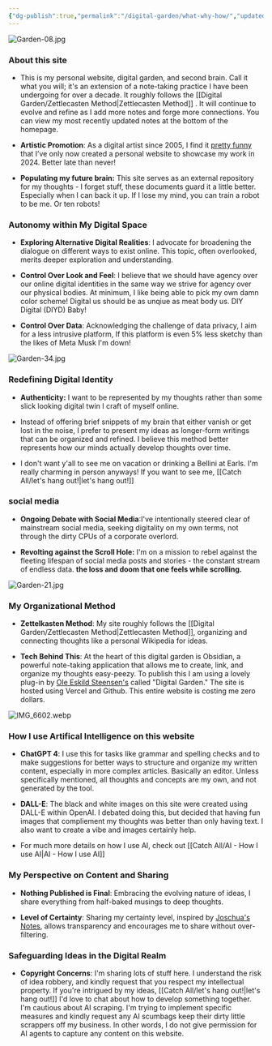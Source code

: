 ```yaml
---
{"dg-publish":true,"permalink":"/digital-garden/what-why-how/","updated":"2023-12-14T10:18:13.000-07:00"}
---
```


![Garden-08.jpg](/img/user/Attachements/Garden-08.jpg)
### About this site

- This is my personal website, digital garden, and second brain. Call it what you will; it's an extension of a note-taking practice I have been undergoing for over a decade. It roughly follows the [[Digital Garden/Zettlecasten Method\|Zettlecasten Method]] . It will continue to evolve and refine as I add more notes and forge more connections. You can view my most recently updated notes at the bottom of the homepage.

- **Artistic Promotion**: As a digital artist since 2005, I find it [pretty funny](https://youtu.be/Jne9t8sHpUc?si=8DGtKBHk9wfuDDrW) that I’ve only now created a personal website to showcase my work in 2024. Better late than never! 
  
- **Populating my future brain:**  This site serves as an external repository for my thoughts - I forget stuff, these documents guard it a little better. Especially when I can back it up. If I lose my mind, you can train a robot to be me. Or ten robots!

### Autonomy within My Digital Space

- **Exploring Alternative Digital Realities**: I advocate for broadening the dialogue on different ways to exist online. This topic, often overlooked, merits deeper exploration and understanding.

- **Control Over Look and Feel**: I believe that we should have agency over our online digital identities in the same way we strive for agency over our physical bodies. At minimum, I like being able to pick my own damn color scheme! Digital us should be as unqiue as meat body us. DIY Digital (DIYD) Baby! 
  
- **Control Over Data**: Acknowledging the challenge of data privacy, I aim for a less intrusive platform,  If this platform is even 5% less sketchy than the likes of Meta Musk I'm down!

![Garden-34.jpg](/img/user/Attachements/Garden-34.jpg)
### Redefining Digital Identity

- **Authenticity:** I want to be represented by my thoughts rather than some slick looking digital twin I craft of myself online. 

- Instead of offering brief snippets of my brain that either vanish or get lost in the noise, I prefer to present my ideas as longer-form writings that can be organized and refined. I believe this method better represents how our minds actually develop thoughts over time. 

- I don't want y'all to see me on vacation or drinking a Bellini at Earls. I'm really charming in person anyways! If you want to see me, [[Catch All/let's hang out!\|let's hang out!]]

### social media 
- **Ongoing Debate with Social Media**:I've intentionally steered clear of mainstream social media, seeking digitality on my own terms, not through the dirty CPUs of a corporate overlord.
  
- **Revolting against the Scroll Hole:** I'm on a mission to rebel against the fleeting lifespan of social media posts and stories - the constant stream of endless data. **the loss and doom that one feels while scrolling.** 

![Garden-21.jpg](/img/user/Attachements/Garden-21.jpg)
### My Organizational Method

- **Zettelkasten Method**: My site roughly follows the [[Digital Garden/Zettlecasten Method\|Zettlecasten Method]], organizing and connecting thoughts like a personal Wikipedia for ideas.
  
- **Tech Behind This**: At the heart of this digital garden is Obsidian, a powerful note-taking application that allows me to create, link, and organize my thoughts easy-peezy. To publish this I am using a lovely plug-in by [Ole Eskild Steensen's](https://ko-fi.com/oleeskild) called "Digital Garden." The site is hosted using Vercel and Github. This entire website is costing me zero dollars. 

![IMG_6602.webp](/img/user/Attachements/IMG_6602.webp)
### How I use Artifical Intelligence on this website

- **ChatGPT 4**: I use this for tasks like grammar and spelling checks and to make suggestions for better ways to structure and organize my written content, especially in more complex articles. Basically an editor. Unless specifically mentioned, all thoughts and concepts are my own, and not generated by the tool.

- **DALL-E**: The black and white images on this site were created using DALL-E within OpenAI. I debated doing this, but decided that having fun images that compliement my thoughts was better than only having text. I also want to create a vibe and images certainly help. 
  
- For much more details on how I use AI, check out [[Catch All/AI - How I use AI\|AI - How I use AI]]
  
### My Perspective on Content and Sharing

- **Nothing Published is Final**: Embracing the evolving nature of ideas, I share everything from half-baked musings to deep thoughts.
  
- **Level of Certainty**: Sharing my certainty level, inspired by [Joschua's Notes](https://notes.joschua.io/50+Slipbox/Level+of+Certainty), allows transparency and encourages me to share without over-filtering.

### Safeguarding Ideas in the Digital Realm

- **Copyright Concerns**: I'm sharing lots of stuff here. I understand the risk of idea robbery, and kindly request that you respect my intellectual property. If you're intrigued by my ideas, [[Catch All/let's hang out!\|let's hang out!]] I'd love to chat about how to develop something together. I'm cautious about AI scraping. I'm trying to implement specific measures and kindly request any AI scumbags keep their dirty little scrappers off my business. In other words, I do not give permission for AI agents to capture any content on this website.